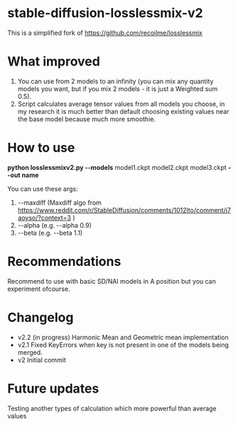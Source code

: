 # stable-diffusion-losslessmix-v2
This is a simplified fork of https://github.com/recoilme/losslessmix
# What improved
1. You can use from 2 models to an infinity (you can mix any quantity models you want, but if you mix 2 models - it is just a Weighted sum 0.5).
2. Script calculates average tensor values from all models you choose, in my research it is much better than default choosing existing values near the base model because much more smoothie. 
# How to use
**python losslessmixv2.py --models** model1.ckpt model2.ckpt model3.ckpt **--out name**

You can use these args:
1. --maxdiff (Maxdiff algo from https://www.reddit.com/r/StableDiffusion/comments/1012lto/comment/j7aoyso/?context=3 )
2. --alpha (e.g. --alpha 0.9)
3. --beta (e.g. --beta 1.1)

# Recommendations
Recommend to use with basic SD/NAI models in A position but you can experiment ofcourse.
# Changelog
+ v2.2
(in progress) Harmonic Mean and Geometric mean implementation
+ v2.1 
Fixed KeyErrors when key is not present in one of the models being merged.
+ v2
Initial commit
# Future updates
Testing another types of calculation which more powerful than average values

